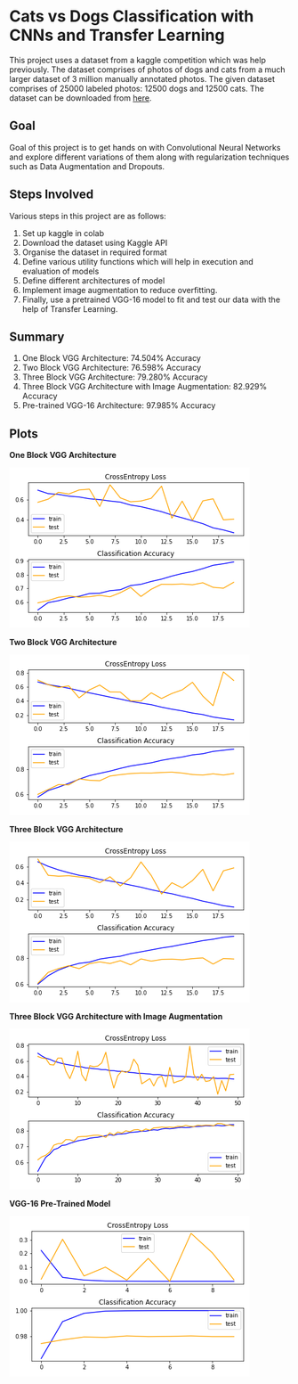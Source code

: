 # Cats vs Dogs Classification with CNNs and Transfer Learning
This project uses a dataset from a kaggle competition which was help previously. The dataset comprises of photos of dogs and cats from a much larger dataset of 3 million manually annotated photos.
The given dataset comprises of 25000 labeled photos: 12500 dogs and 12500 cats.
The dataset can be downloaded from [here](https://www.kaggle.com/c/dogs-vs-cats/data).

## Goal
Goal of this project is to get hands on with Convolutional Neural Networks and explore different variations of them along with regularization techniques such as Data Augmentation and Dropouts.

## Steps Involved
Various steps in this project are as follows:
1. Set up kaggle in colab
2. Download the dataset using Kaggle API
3. Organise the dataset in required format
4. Define various utility functions which will help in execution and evaluation of models
5. Define different architectures of model
6. Implement image augmentation to reduce overfitting.
7. Finally, use a pretrained VGG-16 model to fit and test our data with the help of Transfer Learning.

## Summary
1. One Block VGG Architecture: 74.504% Accuracy
2. Two Block VGG Architecture: 76.598% Accuracy
3. Three Block VGG Architecture: 79.280% Accuracy
4. Three Block VGG Architecture with Image Augmentation: 82.929% Accuracy
5. Pre-trained VGG-16 Architecture: 97.985% Accuracy

## Plots

**One Block VGG Architecture**

![One Block VGG Architecture](one_block_vgg_architecture_plot.png)

**Two Block VGG Architecture**

![Two Block VGG Architecture](two_blocks_vgg_architecture_plot.png)

**Three Block VGG Architecture**

![Three Block VGG Architecture](three_blocks_vgg_architecture_plot.png)

**Three Block VGG Architecture with Image Augmentation**

![Three Block VGG Architecture with Image Augmentation](three_block_regularized_vgg_plot.png)

**VGG-16 Pre-Trained Model**

![VGG-16 Pre-Trained Model](VGG16_plot.png)